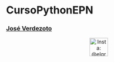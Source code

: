# CursoPythonEPN
### [José Verdezoto](https://www.instagram.com/elgrandotex/)
<p align="center">
<a href="https://www.instagram.com/elgrandotex/">
<img width="50px" src="https://1000marcas.net/wp-content/uploads/2019/11/Instagram-logo.png" alt="Insta: @elgrandotex">
</a>
</p>